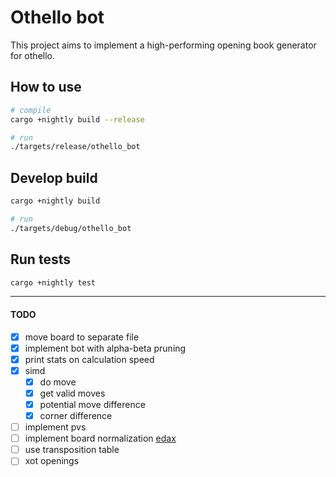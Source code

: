 
# Othello bot

This project aims to implement a high-performing opening book generator for othello.

## How to use
```sh
# compile
cargo +nightly build --release

# run
./targets/release/othello_bot
```

## Develop build
```sh
cargo +nightly build

# run
./targets/debug/othello_bot
```

## Run tests
```sh
cargo +nightly test
```

---

#### TODO
- [x] move board to separate file
- [x] implement bot with alpha-beta pruning
- [x] print stats on calculation speed
- [x] simd
    - [x] do move
    - [x] get valid moves
    - [x] potential move difference
    - [x] corner difference
- [ ] implement pvs
- [ ] implement board normalization [edax](https://github.com/abulmo/edax-reversi/blob/master/src/board.c#L319)
- [ ] use transposition table
- [ ] xot openings
